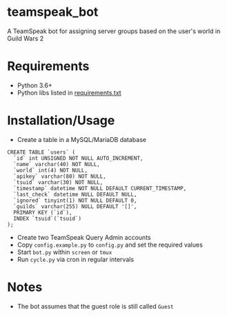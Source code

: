 # teamspeak_bot
A TeamSpeak bot for assigning server groups based on the user's world in Guild Wars 2

# Requirements 
* Python 3.6+
* Python libs listed in [requirements.txt](requirements.txt)

# Installation/Usage
- Create a table in a MySQL/MariaDB database  
```mysql
CREATE TABLE `users` (
  `id` int UNSIGNED NOT NULL AUTO_INCREMENT,
  `name` varchar(40) NOT NULL,
  `world` int(4) NOT NULL,
  `apikey` varchar(80) NOT NULL,
  `tsuid` varchar(30) NOT NULL,
  `timestamp` datetime NOT NULL DEFAULT CURRENT_TIMESTAMP,
  `last_check` datetime NULL DEFAULT NULL,
  `ignored` tinyint(1) NOT NULL DEFAULT 0,
  `guilds` varchar(255) NULL DEFAULT '[]',
  PRIMARY KEY (`id`),
  INDEX `tsuid`(`tsuid`)
);
```
- Create two TeamSpeak Query Admin accounts
- Copy `config.example.py` to `config.py` and set the required values
- Start `bot.py` within `screen` or `tmux`
- Run `cycle.py` via cron in regular intervals

# Notes
- The bot assumes that the guest role is still called `Guest`